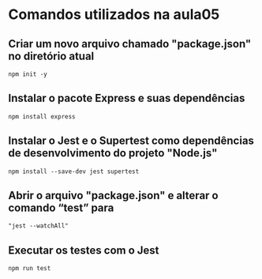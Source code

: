 # Comandos utilizados na aula05


## Criar um novo arquivo chamado "package.json" no diretório atual

    npm init -y

## Instalar o pacote Express e suas dependências

    npm install express

## Instalar o Jest e o Supertest como dependências de desenvolvimento do projeto "Node.js"

    npm install --save-dev jest supertest

## Abrir o arquivo "package.json" e alterar o comando “test” para

    "jest --watchAll"

## Executar os testes com o Jest

    npm run test